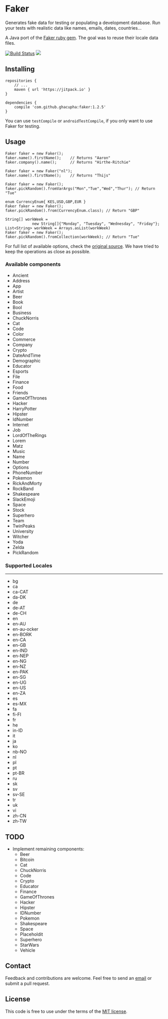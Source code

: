 # Faker

Generates fake data for testing or populating a development database.
Run your tests with realistic data like names, emails, dates, countries...

A Java port of the [Faker ruby gem](https://github.com/stympy/faker/).
The goal was to reuse their locale data files.

[![Build Status](https://travis-ci.org/ghacupha/java-faker.svg?branch=master)](https://travis-ci.org/ghacupha/java-faker)
[![](https://jitpack.io/v/ghacupha/java-faker.svg)](https://jitpack.io/#ghacupha/java-faker)

## Installing

    repositories {
        // ...
        maven { url 'https://jitpack.io' }
    }

    dependencies {
        compile 'com.github.ghacupha:faker:1.2.5'
    }

You can use ```testCompile``` or ```androidTestCompile```, if you only want to use Faker for testing.

## Usage

    Faker faker = new Faker();
    faker.name().firstName();    // Returns "Aaron"
    faker.company().name();      // Returns "Hirthe-Ritchie"

    Faker faker = new Faker("nl");
    faker.name().firstName();    // Returns "Thijs"

    Faker faker = new Faker();
    faker.pickRandom().fromVarArgs("Mon","Tue","Wed","Thur"); // Return "Tue"

    enum CurrencyEnum{ KES,USD,GBP,EUR }
    Faker faker = new Faker();
    faker.pickRandom().from(CurrencyEnum.class); // Return "GBP"

    String[] workWeek =
                new String[]{"Monday", "Tuesday", "Wednesday", "Friday"};
    List<String> workWeek = Arrays.asList(workWeek)
    Faker faker = new Faker();
    faker.pickRandom().fromCollection(workWeek); // Return "Tue"

For full list of available options, check the [original source](https://github.com/stympy/faker/blob/master/README.md).
We have tried to keep the operations as close as possible.

### Available components

- Ancient
- Address
- App
- Artist
- Beer
- Book
- Bool
- Business
- ChuckNorris
- Cat
- Code
- Color
- Commerce
- Company
- Crypto
- DateAndTime
- Demographic
- Educator
- Esports
- File
- Finance
- Food
- Friends
- GameOfThrones
- Hacker
- HarryPotter
- Hipster
- IdNumber
- Internet
- Job
- LordOfTheRings
- Lorem
- Matz
- Music
- Name
- Number
- Options
- PhoneNumber
- Pokemon
- RickAndMorty
- RockBand
- Shakespeare
- SlackEmoji
- Space
- Stock
- Superhero
- Team
- TwinPeaks
- University
- Witcher
- Yoda
- Zelda
- PickRandom

### Supported Locales
-----
- bg
- ca
- ca-CAT
- da-DK
- de
- de-AT
- de-CH
- en
- en-AU
- en-au-ocker
- en-BORK
- en-CA
- en-GB
- en-IND
- en-NEP
- en-NG
- en-NZ
- en-PAK
- en-SG
- en-UG
- en-US
- en-ZA
- es
- es-MX
- fa
- fi-FI
- fr
- he
- in-ID
- it
- ja
- ko
- nb-NO
- nl
- pl
- pt
- pt-BR
- ru
- sk
- sv
- sv-SE
- tr
- uk
- vi
- zh-CN
- zh-TW

## TODO

 - Implement remaining components:
   - Beer
   - Bitcoin
   - Cat
   - ChuckNorris
   - Code
   - Crypto
   - Educator
   - Finance
   - GameOfThrones
   - Hacker
   - Hipster
   - IDNumber
   - Pokemon
   - Shakespeare
   - Space
   - Placeholdit
   - Superhero
   - StarWars
   - Vehicle

## Contact

Feedback and contributions are welcome.
Feel free to send an [email](mailto:mailnjeru@gmail.com) or submit a pull request.

## License

This code is free to use under the terms of the [MIT license](http://opensource.org/licenses/MIT).
